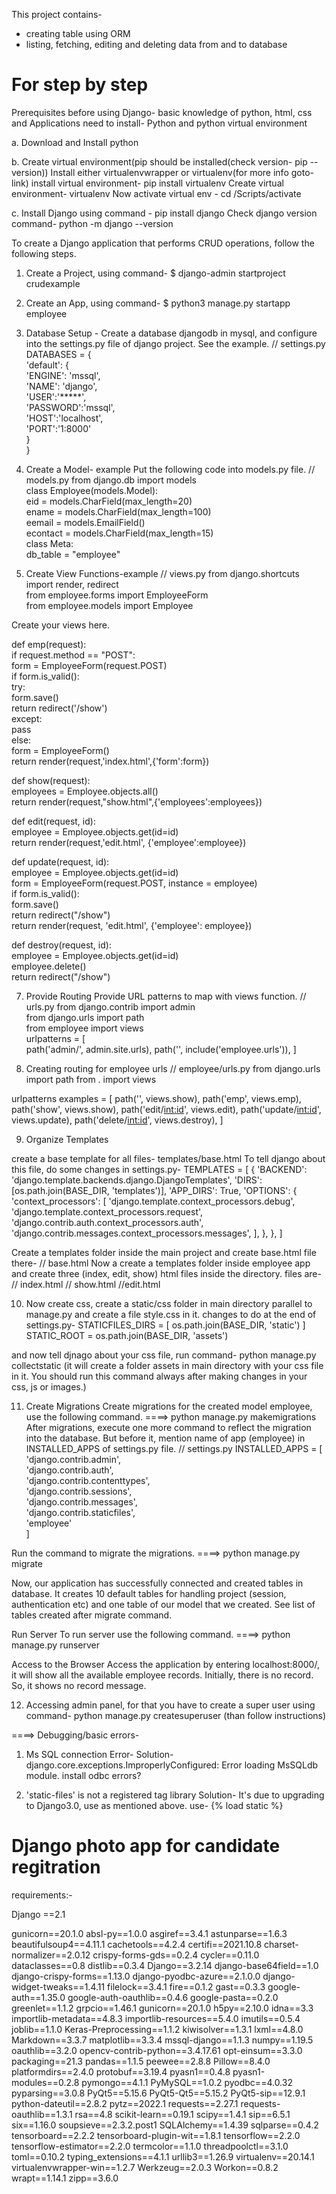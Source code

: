 
This project contains-
 - creating table using ORM
 - listing, fetching, editing and deleting data from and to database

# For step by step 

Prerequisites before using Django-
basic knowledge of python, html, css and 
Applications need to install- Python and python virtual environment

a. Download and Install python

b. Create virtual environment(pip should be installed(check version- pip --version))
Install either virtualenvwrapper or virtualenv(for more info goto- link)
install virtual environment- pip install virtualenv
Create virtual environment- virtualenv <virtual-env>
Now activate virtual env - cd <virtual-env>/Scripts/activate

c. Install Django using command -
pip install django
Check django version command-
	python -m django --version


To create a Django application that performs CRUD operations, follow the following steps.
1. Create a Project, using command- 
$ django-admin startproject crudexample  
2. Create an App, using command- 
$ python3 manage.py startapp employee  

3. Database Setup -
Create a database djangodb in mysql, and configure into the settings.py file of django project. See the example.
// settings.py
DATABASES = {  
    'default': {  
        'ENGINE': 'mssql',  
        'NAME': 'django',  
        'USER':'*****',  
        'PASSWORD':'mssql',  
        'HOST':'localhost',  
        'PORT':'1:8000'  
    }  
}  

4. Create a Model- example
Put the following code into models.py file.
// models.py
from django.db import models  
class Employee(models.Model):  
    eid = models.CharField(max_length=20)  
    ename = models.CharField(max_length=100)  
    eemail = models.EmailField()  
    econtact = models.CharField(max_length=15)  
    class Meta:  
        db_table = "employee"  
 

6. Create View Functions-example
// views.py
from django.shortcuts import render, redirect  
from employee.forms import EmployeeForm  
from employee.models import Employee  

Create your views here. 

def emp(request):  
    if request.method == "POST":  
        form = EmployeeForm(request.POST)  
        if form.is_valid():  
            try:  
                form.save()  
                return redirect('/show')  
            except:  
                pass  
    else:  
        form = EmployeeForm()  
    return render(request,'index.html',{'form':form})  

def show(request):  
    employees = Employee.objects.all()  
    return render(request,"show.html",{'employees':employees})  

def edit(request, id):  
    employee = Employee.objects.get(id=id)  
    return render(request,'edit.html', {'employee':employee}) 

def update(request, id):  
    employee = Employee.objects.get(id=id)  
    form = EmployeeForm(request.POST, instance = employee)  
    if form.is_valid():  
        form.save()  
        return redirect("/show")  
    return render(request, 'edit.html', {'employee': employee})  

def destroy(request, id):  
    employee = Employee.objects.get(id=id)  
    employee.delete()  
    return redirect("/show")  

7. Provide Routing
Provide URL patterns to map with views function.
// urls.py
from django.contrib import admin  
from django.urls import path  
from employee import views  
urlpatterns = [  
    path('admin/', admin.site.urls),
      path('', include('employee.urls')),
]  

8. Creating routing for employee urls
// employee/urls.py
from django.urls import path
from . import views

urlpatterns  examples = [
    path('', views.show),
    path('emp', views.emp),
    path('show', views.show),
    path('edit/<int:id>', views.edit),
    path('update/<int:id>', views.update),
    path('delete/<int:id>', views.destroy),
]

9. Organize Templates

create a base template for all files- templates/base.html
To tell django about this file, do some changes in settings.py-
TEMPLATES = [
    {
        'BACKEND': 'django.template.backends.django.DjangoTemplates',
        'DIRS': [os.path.join(BASE_DIR, 'templates')],
        'APP_DIRS': True,
        'OPTIONS': {
            'context_processors': [
                'django.template.context_processors.debug',
                'django.template.context_processors.request',
                'django.contrib.auth.context_processors.auth',
                'django.contrib.messages.context_processors.messages',
            ],
        },
    },
]

Create a templates folder inside the main project and create base.html file there-
// base.html
Now a create a templates folder inside employee app and create three (index, edit, show) html files inside the directory. files are-
// index.html
// show.html
//edit.html


10. Now create css, create a static/css folder in main directory parallel to manage.py and create a file style.css in it.
changes to do at the end of settings.py-
STATICFILES_DIRS = [
    os.path.join(BASE_DIR, 'static')
]
STATIC_ROOT = os.path.join(BASE_DIR, 'assets')

and now tell djnago about your css file, run command-
python manage.py collectstatic
(it will create a folder assets in main directory with your css file in it. You should run this command always after making changes in your css, js or images.)

	
11. Create Migrations
Create migrations for the created model employee, use the following command.
====> python manage.py makemigrations  
After migrations, execute one more command to reflect the migration into the database. But before it, mention name of app (employee) in INSTALLED_APPS of settings.py file.
// settings.py
INSTALLED_APPS = [  
    'django.contrib.admin',  
    'django.contrib.auth',  
    'django.contrib.contenttypes',  
    'django.contrib.sessions',  
    'django.contrib.messages',  
    'django.contrib.staticfiles',  
    'employee'  
]  

Run the command to migrate the migrations.
====> python manage.py migrate  

Now, our application has successfully connected and created tables in database. It creates 10 default tables for handling project (session, authentication etc) and one table of our model that we created.
See list of tables created after migrate command.

Run Server
To run server use the following command.
====> python manage.py runserver  

Access to the Browser
Access the application by entering localhost:8000/, it will show all the available employee records.
Initially, there is no record. So, it shows no record message. 

12. Accessing admin panel, for that you have to create a super user using command-
python manage.py createsuperuser
(than follow instructions)


====> Debugging/basic errors-

1. Ms SQL connection Error-
Solution-
django.core.exceptions.ImproperlyConfigured: Error loading MsSQLdb module.
install odbc errors?



2. 'static-files' is not a registered tag library
Solution-
It's due to upgrading to Django3.0, use as mentioned above.
use-
{% load static %}





# Django photo app for candidate regitration

requirements:-


Django ==2.1

gunicorn==20.1.0
absl-py==1.0.0
asgiref==3.4.1
astunparse==1.6.3
beautifulsoup4==4.11.1
cachetools==4.2.4
certifi==2021.10.8
charset-normalizer==2.0.12
crispy-forms-gds==0.2.4
cycler==0.11.0
dataclasses==0.8
distlib==0.3.4
Django==3.2.14
django-base64field==1.0
django-crispy-forms==1.13.0
django-pyodbc-azure==2.1.0.0
django-widget-tweaks==1.4.11
filelock==3.4.1
fire==0.1.2
gast==0.3.3
google-auth==1.35.0
google-auth-oauthlib==0.4.6
google-pasta==0.2.0
greenlet==1.1.2
grpcio==1.46.1
gunicorn==20.1.0
h5py==2.10.0
idna==3.3
importlib-metadata==4.8.3
importlib-resources==5.4.0
imutils==0.5.4
joblib==1.1.0
Keras-Preprocessing==1.1.2
kiwisolver==1.3.1
lxml==4.8.0
Markdown==3.3.7
matplotlib==3.3.4
mssql-django==1.1.3
numpy==1.19.5
oauthlib==3.2.0
opencv-contrib-python==3.4.17.61
opt-einsum==3.3.0
packaging==21.3
pandas==1.1.5
peewee==2.8.8
Pillow==8.4.0
platformdirs==2.4.0
protobuf==3.19.4
pyasn1==0.4.8
pyasn1-modules==0.2.8
pymongo==4.1.1
PyMySQL==1.0.2
pyodbc==4.0.32
pyparsing==3.0.8
PyQt5==5.15.6
PyQt5-Qt5==5.15.2
PyQt5-sip==12.9.1
python-dateutil==2.8.2
pytz==2022.1
requests==2.27.1
requests-oauthlib==1.3.1
rsa==4.8
scikit-learn==0.19.1
scipy==1.4.1
sip==6.5.1
six==1.16.0
soupsieve==2.3.2.post1
SQLAlchemy==1.4.39
sqlparse==0.4.2
tensorboard==2.2.2
tensorboard-plugin-wit==1.8.1
tensorflow==2.2.0
tensorflow-estimator==2.2.0
termcolor==1.1.0
threadpoolctl==3.1.0
toml==0.10.2
typing_extensions==4.1.1
urllib3==1.26.9
virtualenv==20.14.1
virtualenvwrapper-win==1.2.7
Werkzeug==2.0.3
Workon==0.8.2
wrapt==1.14.1
zipp==3.6.0

